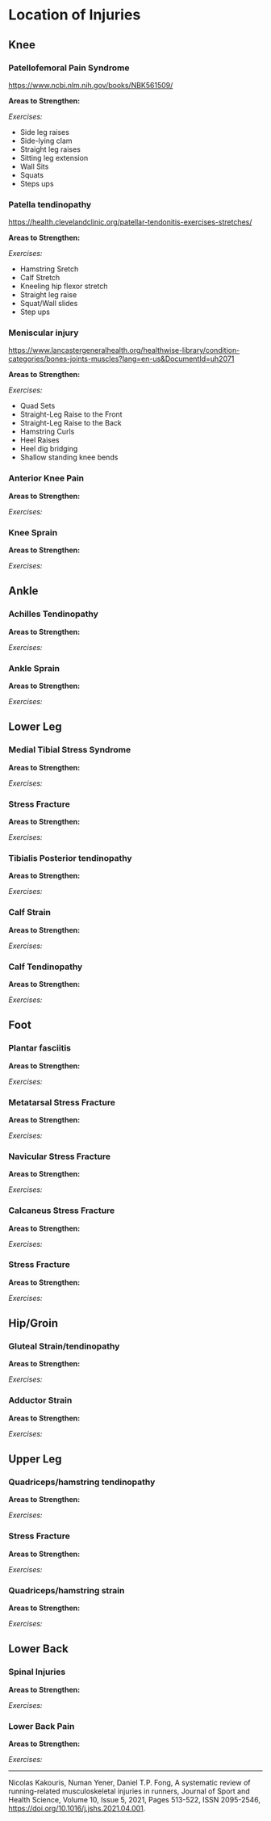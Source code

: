 # Location of Injuries

## Knee
### Patellofemoral Pain Syndrome
https://www.ncbi.nlm.nih.gov/books/NBK561509/

**Areas to Strengthen:**

*Exercises:*
- Side leg raises
- Side-lying clam
- Straight leg raises
- Sitting leg extension
- Wall Sits
- Squats
- Steps ups

### Patella tendinopathy
https://health.clevelandclinic.org/patellar-tendonitis-exercises-stretches/

**Areas to Strengthen:**

*Exercises:*
- Hamstring Sretch
- Calf Stretch
- Kneeling hip flexor stretch
- Straight leg raise
- Squat/Wall slides
- Step ups

### Meniscular injury
https://www.lancastergeneralhealth.org/healthwise-library/condition-categories/bones-joints-muscles?lang=en-us&DocumentId=uh2071

**Areas to Strengthen:**

*Exercises:*
- Quad Sets
- Straight-Leg Raise to the Front
- Straight-Leg Raise to the Back
- Hamstring Curls
- Heel Raises
- Heel dig bridging
- Shallow standing knee bends

### Anterior Knee Pain
**Areas to Strengthen:**

*Exercises:*

### Knee Sprain
**Areas to Strengthen:**

*Exercises:*


## Ankle
### Achilles Tendinopathy
**Areas to Strengthen:**

*Exercises:*

### Ankle Sprain
**Areas to Strengthen:**

*Exercises:*


## Lower Leg
### Medial Tibial Stress Syndrome
**Areas to Strengthen:**

*Exercises:*

### Stress Fracture
**Areas to Strengthen:**

*Exercises:*

### Tibialis Posterior tendinopathy
**Areas to Strengthen:**

*Exercises:*

### Calf Strain
**Areas to Strengthen:**

*Exercises:*

### Calf Tendinopathy
**Areas to Strengthen:**

*Exercises:*


## Foot
### Plantar fasciitis
**Areas to Strengthen:**

*Exercises:*

### Metatarsal Stress Fracture
**Areas to Strengthen:**

*Exercises:*

### Navicular Stress Fracture
**Areas to Strengthen:**

*Exercises:*

### Calcaneus Stress Fracture
**Areas to Strengthen:**

*Exercises:*

### Stress Fracture
**Areas to Strengthen:**

*Exercises:*


## Hip/Groin
### Gluteal Strain/tendinopathy
**Areas to Strengthen:**

*Exercises:*

### Adductor Strain
**Areas to Strengthen:**

*Exercises:*


## Upper Leg
### Quadriceps/hamstring tendinopathy
**Areas to Strengthen:**

*Exercises:*

### Stress Fracture
**Areas to Strengthen:**

*Exercises:*

### Quadriceps/hamstring strain
**Areas to Strengthen:**

*Exercises:*


## Lower Back
### Spinal Injuries
**Areas to Strengthen:**

*Exercises:*

### Lower Back Pain
**Areas to Strengthen:**

*Exercises:*

---

Nicolas Kakouris, Numan Yener, Daniel T.P. Fong,
A systematic review of running-related musculoskeletal injuries in runners,
Journal of Sport and Health Science,
Volume 10, Issue 5, 2021,
Pages 513-522,
ISSN 2095-2546,
https://doi.org/10.1016/j.jshs.2021.04.001.
